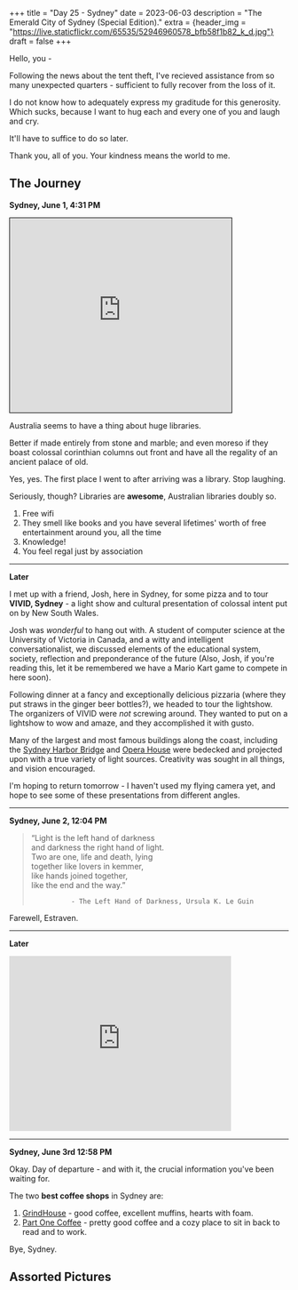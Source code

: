 +++
title = "Day 25 - Sydney"
date = 2023-06-03
description = "The Emerald City of Sydney (Special Edition)."
extra = {header_img = "https://live.staticflickr.com/65535/52946960578_bfb58f1b82_k_d.jpg"}
draft = false
+++

Hello, you -

Following the news about the tent theft, I've recieved assistance from so many unexpected quarters - sufficient to fully recover from the loss of it.  

I do not know how to adequately express my graditude for this generosity. Which sucks, because I want to hug each and every one of you and laugh and cry. 

It'll have to suffice to do so later. 

Thank you, all of you. Your kindness means the world to me.

## The Journey

**Sydney, June 1, 4:31 PM**

<iframe width="400" height="350" frameborder="0" scrolling="no" marginheight="0" marginwidth="0" src="https://www.openstreetmap.org/export/embed.html?bbox=151.2123227119446%2C-33.867052656439476%2C151.21414661407474%2C-33.8656540096547&amp;layer=mapnik&amp;marker=-33.866353335911285%2C151.21323466300964" style="border: 1px solid black"></iframe>

Australia seems to have a thing about huge libraries.

Better if made entirely from stone and marble; and even moreso if they boast colossal corinthian columns out front and have all the regality of an ancient palace of old.

<div class="gallery">
    <a href="https://live.staticflickr.com/65535/52946886265_2276d5e39e_k_d.jpg" data-ngthumb="https://live.staticflickr.com/65535/52946886265_5f7a782382_c_d.jpg"></a>
    <a href="https://live.staticflickr.com/65535/52946960518_5ddd6e88f5_k_d.jpg" data-ngthumb="https://live.staticflickr.com/65535/52946960518_b498f5bf37_c_d.jpg"></a>
</div>

Yes, yes. The first place I went to after arriving was a library. Stop laughing. 

Seriously, though? Libraries are **awesome**, Australian libraries doubly so. 

1. Free wifi
2. They smell like books and you have several lifetimes' worth of free entertainment around you, all the time
3. Knowledge!
4. You feel regal just by association

--- 

**Later**

I met up with a friend, Josh, here in Sydney, for some pizza and to tour **VIVID, Sydney** - a light show and cultural presentation of colossal intent put on by New South Wales.

<div class="gallery">
    <a href="https://live.staticflickr.com/65535/52946639919_1740af57ae_o_d.jpg" data-ngthumb="https://live.staticflickr.com/65535/52946639919_23a520b873_c_d.jpg"></a>
</div>

Josh was *wonderful* to hang out with. A student of computer science at the University of Victoria in Canada, and a witty and intelligent conversationalist, we discussed elements of the educational system, society, reflection and preponderance of the future (Also, Josh, if you're reading this, let it be remembered we have a Mario Kart game to compete in here soon).

Following dinner at a fancy and exceptionally delicious pizzaria (where they put straws in the ginger beer bottles?), we headed to tour the lightshow. 

<div class="gallery">
    <a href="https://live.staticflickr.com/65535/52946494621_4099810821_o_d.jpg" data-ngthumb="https://live.staticflickr.com/65535/52946494621_c146d01b3d_c_d.jpg"></a>
</div>
<div class="gallery" style="margin-top: -1em;">
    <a href="https://live.staticflickr.com/65535/52946883290_8ecd506d30_o_d.jpg" data-ngthumb="https://live.staticflickr.com/65535/52946883290_61d877b3ff_c_d.jpg"></a>
    <a href="https://live.staticflickr.com/65535/52946960078_c56109031d_o_d.jpg" data-ngthumb="https://live.staticflickr.com/65535/52946960078_4302db090e_c_d.jpg"></a>
</div>

The organizers of VIVID were *not* screwing around. They wanted to put on a lightshow to wow and amaze, and they accomplished it with gusto. 

<div class="gallery">
    <a href="https://live.staticflickr.com/65535/52946883220_a89c090b16_o_d.jpg" data-ngthumb="https://live.staticflickr.com/65535/52946883220_6912f2cc2e_c_d.jpg"></a>
    <a href="https://live.staticflickr.com/65535/52946494271_3d232de20e_o_d.jpg" data-ngthumb="https://live.staticflickr.com/65535/52946494271_7fa3e4ee0e_c_d.jpg"></a>
    <a href="https://live.staticflickr.com/65535/52945898532_f3941d7f90_o_d.jpg" data-ngthumb="https://live.staticflickr.com/65535/52945898532_874d5d50b3_c_d.jpg"></a>
</div>

Many of the largest and most famous buildings along the coast, including the [Sydney Harbor Bridge](https://en.wikipedia.org/wiki/Sydney_Harbour_Bridge) and [Opera House](https://en.wikipedia.org/wiki/Sydney_Opera_House) were bedecked and projected upon with a true variety of light sources. Creativity was sought in all things, and vision encouraged. 

<div class="gallery">
    <a href="https://live.staticflickr.com/65535/52946494251_7740c6f6c6_o_d.jpg" data-ngthumb="https://live.staticflickr.com/65535/52946494251_b1658f5049_c_d.jpg"></a>
    <a href="https://live.staticflickr.com/65535/52946494291_e75cd427c0_o_d.jpg" data-ngthumb="https://live.staticflickr.com/65535/52946494291_937f67bb07_c_d.jpg"></a>
</div>

I'm hoping to return tomorrow - I haven't used my flying camera yet, and hope to see some of these presentations from different angles. 

---

**Sydney, June 2, 12:04 PM**

> “Light is the left hand of darkness<br>
> and darkness the right hand of light.<br>
> Two are one, life and death, lying<br>
> together like lovers in kemmer,<br>
> like hands joined together,<br>
> like the end and the way.” 
>
>               - The Left Hand of Darkness, Ursula K. Le Guin

Farewell, Estraven. 

---

**Later**

<div class="gallery">
    <a href="https://live.staticflickr.com/65535/52946960578_6838ba5299_o_d.jpg" data-ngthumb="https://live.staticflickr.com/65535/52946960578_a92656719a_c_d.jpg"></a>
</div>

<iframe width="400" height="315" src="https://www.youtube.com/embed/cdy07_neuXg" title="YouTube video player" frameborder="0" allow="accelerometer; autoplay; clipboard-write; encrypted-media; gyroscope; picture-in-picture; web-share" allowfullscreen></iframe>

---

**Sydney, June 3rd 12:58 PM**

Okay. Day of departure - and with it, the crucial information you've been waiting for. 

<div class="gallery">
    <a href="https://media.tenor.com/74B6Qp_1gOkAAAAC/behold-look.gif" data-ngthumb="https://media.tenor.com/74B6Qp_1gOkAAAAC/behold-look.gif"></a>
</div>

The two **best coffee shops** in Sydney are:

1. [GrindHouse](https://goo.gl/maps/Gg3Bhd6w4c9bnbcX6?coh=178573&entry=tt) - good coffee, excellent muffins, hearts with foam. 
2. [Part One Coffee](https://goo.gl/maps/FJJRSu8FK8mD7bMj7?coh=178573&entry=tt) - pretty good coffee and a cozy place to sit in back to read and to work. 

Bye, Sydney. 

## Assorted Pictures

<div class="gallery">
    <a href="https://live.staticflickr.com/65535/52946640179_f1b2f6ea88_o_d.jpg" data-ngthumb="https://live.staticflickr.com/65535/52946640179_a53e828dea_c_d.jpg"></a>
    <a href="https://live.staticflickr.com/65535/52946960153_d3a8c80030_o_d.jpg" data-ngthumb="https://live.staticflickr.com/65535/52946960153_36e4c0ffeb_c_d.jpg"></a>
    <a href="https://live.staticflickr.com/65535/52946494646_330ce82b0f_o_d.jpg" data-ngthumb="https://live.staticflickr.com/65535/52946494646_6a37e2c479_c_d.jpg"></a>
    <a href="https://live.staticflickr.com/65535/52946639834_a458b6518b_o_d.jpg" data-ngthumb="https://live.staticflickr.com/65535/52946639834_52f95477fd_c_d.jpg"></a>
    <a href="https://live.staticflickr.com/65535/52946640154_ddef2d076a_o_d.jpg" data-ngthumb="https://live.staticflickr.com/65535/52946640154_1fc47c7071_c_d.jpg"></a>
    <a href="https://live.staticflickr.com/65535/52946494411_02978b89c1_o_d.jpg" data-ngthumb="https://live.staticflickr.com/65535/52946494411_ef22aaca34_c_d.jpg"></a>
</div>